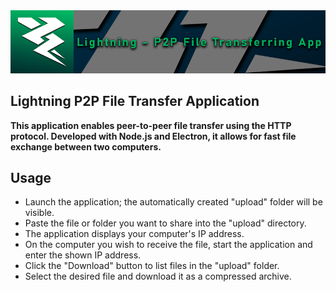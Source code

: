 <img src="./src/assets/lgbanner.png" />

## Lightning P2P File Transfer Application

**This application enables peer-to-peer file transfer using the HTTP protocol. Developed with Node.js and Electron, it allows for fast file exchange between two computers.**

## Usage

- Launch the application; the automatically created "upload" folder will be visible.
- Paste the file or folder you want to share into the "upload" directory.
- The application displays your computer's IP address.
- On the computer you wish to receive the file, start the application and enter the shown IP address.
- Click the "Download" button to list files in the "upload" folder.
- Select the desired file and download it as a compressed archive.

